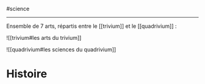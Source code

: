 #science

----
Ensemble de 7 arts, répartis entre le [[trivium]] et le [[quadrivium]] :

![[trivium#les arts du trivium]]

![[quadrivium#les sciences du quadrivium]]

# Histoire


